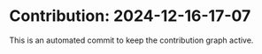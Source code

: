 # Contribution: 2024-12-16-17-07
This is an automated commit to keep the contribution graph active.
